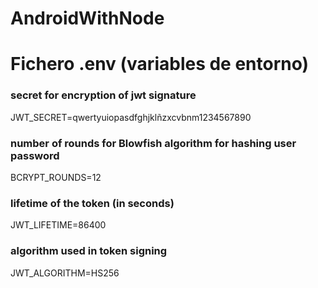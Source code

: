# AndroidWithNode

# Fichero .env (variables de entorno)
### secret for encryption of jwt signature
JWT_SECRET=qwertyuiopasdfghjklñzxcvbnm1234567890

### number of rounds for Blowfish algorithm for hashing user password
BCRYPT_ROUNDS=12

### lifetime of the token (in seconds)
JWT_LIFETIME=86400

### algorithm used in token signing
JWT_ALGORITHM=HS256

